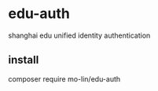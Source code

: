 # edu-auth
shanghai edu unified identity authentication

## install
composer require mo-lin/edu-auth
